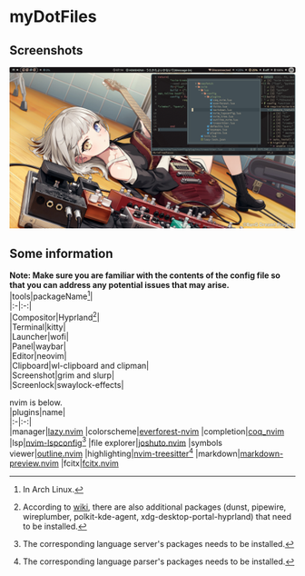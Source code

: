 # myDotFiles  
## Screenshots  
![](./screenshots/240124_07h14m50s_grim.png)  
## Some information  
**Note: Make sure you are familiar with the contents of the config file so that you can address any potential issues that may arise.**  
|tools|packageName[^1]|  
|:-|:-:|  
|Compositor|Hyprland[^2]|  
|Terminal|kitty|  
|Launcher|wofi|  
|Panel|waybar|  
|Editor|neovim|  
|Clipboard|wl-clipboard and clipman|  
|Screenshot|grim and slurp|  
|Screenlock|swaylock-effects|  

nvim is below.  
|plugins|name|  
|:-|:-:|  
|manager|[lazy.nvim](https://github.com/folke/lazy.nvim)
|colorscheme|[everforest-nvim](https://github.com/neanias/everforest-nvim)
|completion|[coq_nvim](https://github.com/ms-jpq/coq_nvim)
|lsp|[nvim-lspconfig](https://github.com/neovim/nvim-lspconfig)[^3]
|file explorer|[joshuto.nvim](https://github.com/theniceboy/joshuto.nvim)
|symbols viewer|[outline.nvim](https://github.com/hedyhli/outline.nvim)
|highlighting|[nvim-treesitter](https://github.com/nvim-treesitter/nvim-treesitter)[^4]
|markdown|[markdown-preview.nvim](https://github.com/iamcco/markdown-preview.nvim)
|fcitx|[fcitx.nvim](https://github.com/h-hg/fcitx.nvim)

[^1]:In Arch Linux.
[^2]:According to [wiki](https://wiki.hyprland.org/Useful-Utilities/Must-have/ "Hyprland wiki"), there are also additional packages (dunst, pipewire, wireplumber, polkit-kde-agent, xdg-desktop-portal-hyprland) that need to be installed. 
[^3]:The corresponding language server's packages needs to be installed.
[^4]:The corresponding language parser's packages needs to be installed.
